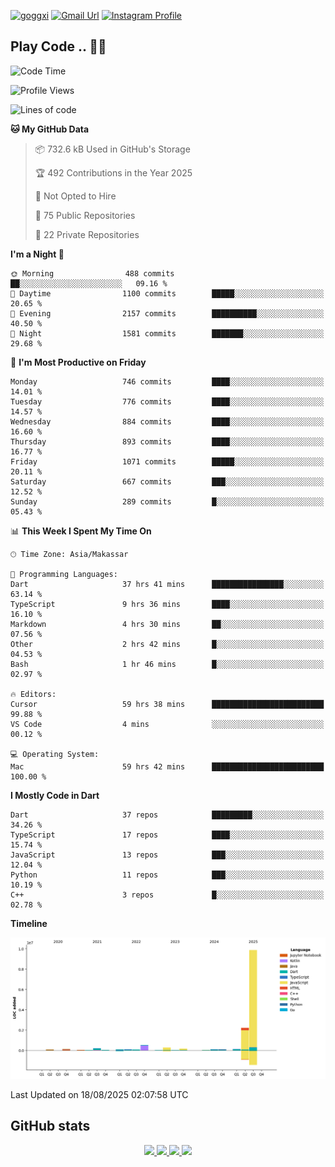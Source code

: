 [![goggxi](https://img.shields.io/badge/Portofolio-Goggxi-orange)](https://goggxi.github.io)
[![Gmail Url](https://img.shields.io/twitter/url?label=Goggxi@gmail.com&logo=gmail&style=social&url=http%3A%2F%2Fmailto%3Acontact.Goggxi@gmail.com)](mailto:Goggxi@gmail.com) [![Instagram Profile](https://img.shields.io/twitter/url?label=moh_rifkan&logo=instagram&style=social&url=https://www.instagram.com/moh_rifkan/)](https://www.instagram.com/moh_rifkan/)

## Play Code .. 💬🚀

<!-- [![Moh Rifkan GitHub stats](https://github-readme-stats.vercel.app/api?username=goggxi&count_private=true&show_icons=true&theme=dracula&custom_title=Goggxi%20Statistic%20🚀)](https://github.com/goggxi/goggxi)

[![Top Langs](https://github-readme-stats.vercel.app/api/top-langs/?username=goggxi&langs_count=8&layout=compact&show_icons=true&theme=dracula)](https://github.com/goggxi/goggxi) -->

<!--START_SECTION:waka-->
![Code Time](http://img.shields.io/badge/Code%20Time-4%2C468%20hrs%2041%20mins-blue)

![Profile Views](http://img.shields.io/badge/Profile%20Views-19-blue)

![Lines of code](https://img.shields.io/badge/From%20Hello%20World%20I%27ve%20Written-14.2%20million%20lines%20of%20code-blue)

**🐱 My GitHub Data** 

> 📦 732.6 kB Used in GitHub's Storage 
 > 
> 🏆 492 Contributions in the Year 2025
 > 
> 🚫 Not Opted to Hire
 > 
> 📜 75 Public Repositories 
 > 
> 🔑 22 Private Repositories 
 > 
**I'm a Night 🦉** 

```text
🌞 Morning                488 commits         ██░░░░░░░░░░░░░░░░░░░░░░░   09.16 % 
🌆 Daytime                1100 commits        █████░░░░░░░░░░░░░░░░░░░░   20.65 % 
🌃 Evening                2157 commits        ██████████░░░░░░░░░░░░░░░   40.50 % 
🌙 Night                  1581 commits        ███████░░░░░░░░░░░░░░░░░░   29.68 % 
```
📅 **I'm Most Productive on Friday** 

```text
Monday                   746 commits         ████░░░░░░░░░░░░░░░░░░░░░   14.01 % 
Tuesday                  776 commits         ████░░░░░░░░░░░░░░░░░░░░░   14.57 % 
Wednesday                884 commits         ████░░░░░░░░░░░░░░░░░░░░░   16.60 % 
Thursday                 893 commits         ████░░░░░░░░░░░░░░░░░░░░░   16.77 % 
Friday                   1071 commits        █████░░░░░░░░░░░░░░░░░░░░   20.11 % 
Saturday                 667 commits         ███░░░░░░░░░░░░░░░░░░░░░░   12.52 % 
Sunday                   289 commits         █░░░░░░░░░░░░░░░░░░░░░░░░   05.43 % 
```


📊 **This Week I Spent My Time On** 

```text
🕑︎ Time Zone: Asia/Makassar

💬 Programming Languages: 
Dart                     37 hrs 41 mins      ████████████████░░░░░░░░░   63.14 % 
TypeScript               9 hrs 36 mins       ████░░░░░░░░░░░░░░░░░░░░░   16.10 % 
Markdown                 4 hrs 30 mins       ██░░░░░░░░░░░░░░░░░░░░░░░   07.56 % 
Other                    2 hrs 42 mins       █░░░░░░░░░░░░░░░░░░░░░░░░   04.53 % 
Bash                     1 hr 46 mins        █░░░░░░░░░░░░░░░░░░░░░░░░   02.97 % 

🔥 Editors: 
Cursor                   59 hrs 38 mins      █████████████████████████   99.88 % 
VS Code                  4 mins              ░░░░░░░░░░░░░░░░░░░░░░░░░   00.12 % 

💻 Operating System: 
Mac                      59 hrs 42 mins      █████████████████████████   100.00 % 
```

**I Mostly Code in Dart** 

```text
Dart                     37 repos            █████████░░░░░░░░░░░░░░░░   34.26 % 
TypeScript               17 repos            ████░░░░░░░░░░░░░░░░░░░░░   15.74 % 
JavaScript               13 repos            ███░░░░░░░░░░░░░░░░░░░░░░   12.04 % 
Python                   11 repos            ███░░░░░░░░░░░░░░░░░░░░░░   10.19 % 
C++                      3 repos             █░░░░░░░░░░░░░░░░░░░░░░░░   02.78 % 
```



**Timeline**

![Lines of Code chart](https://raw.githubusercontent.com/Goggxi/Goggxi/main/assets/bar_graph.png)


 Last Updated on 18/08/2025 02:07:58 UTC
<!--END_SECTION:waka-->

## GitHub stats

<p align="center">
  <a href="https://github.com/goggxi">
    <img src="http://github-profile-summary-cards.vercel.app/api/cards/profile-details?username=goggxi&theme=transparent" />
  </a>
  <a href="https://github.com/goggxi">
    <img src="https://github-readme-streak-stats.herokuapp.com/?user=goggxi&hide_border=true&card_width=338&theme=transparent" />
  </a>
  <a href="https://github.com/goggxi">
    <img src="http://github-profile-summary-cards.vercel.app/api/cards/stats?username=goggxi&theme=transparent" />
  </a>
  <a href="https://github.com/goggxi">
    <img src="https://github-readme-stats.vercel.app/api/top-langs/?username=goggxi&langs_count=10&exclude_repo=&hide=c,makefile,html,css,sass,nix,nunjucks,tsql,dockerfile,shell&card_width=699&hide_border=true&theme=transparent" />
  </a>
  <!-- <br/>
  <a href="https://github.com/goggxi">
    <img src="https://komarev.com/ghpvc/?username=goggxi&color=blue&style=flat" />
  </a> -->
</p>
